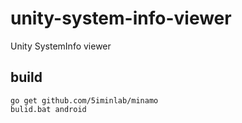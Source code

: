 # unity-system-info-viewer
Unity SystemInfo viewer

## build
```
go get github.com/5iminlab/minamo
bulid.bat android
```